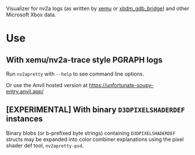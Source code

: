 Visualizer for nv2a logs (as written by [xemu](https://xemu.app)
or [xbdm_gdb_bridge](https://github.com/abaire/xbdm_gdb_bridge)) and other Microsoft Xbox data.

# Use

## With xemu/nv2a-trace style PGRAPH logs

Run `nv2apretty` with `--help` to see command line options.

Or use the Anvil hosted version at https://unfortunate-soupy-entry.anvil.app/

## [EXPERIMENTAL] With binary `D3DPIXELSHADERDEF` instances

Binary blobs (or b-prefixed byte strings) containing `D3DPIXELSHADERDEF` structs
may be expanded into color combiner explanations using the pixel shader def
tool, `nv2apretty-psd`.

